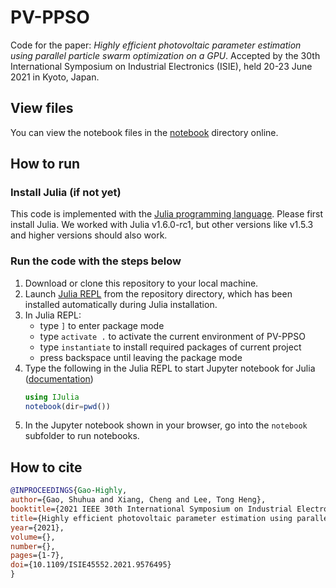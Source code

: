 # PV-PPSO
Code for the paper: *Highly efficient photovoltaic parameter estimation using parallel particle swarm optimization on a GPU*. Accepted by the 30th International Symposium on Industrial Electronics (ISIE), held 20-23 June 2021 in Kyoto, Japan.

## View files
You can view the notebook files in the [notebook](./notebook) directory online.
## How to run
### Install Julia (if not yet)
This code is implemented with the [Julia programming language](https://julialang.org/). Please first install Julia. We worked with Julia v1.6.0-rc1, but other versions like v1.5.3 and higher versions should also work.
### Run the code with the steps below
1. Download or clone this repository to your local machine.
2. Launch [Julia REPL](https://docs.julialang.org/en/v1/stdlib/REPL/) from the repository directory, which has been installed automatically during Julia installation.
3. In Julia REPL:
	- type `]` to enter package mode
	- type `activate .` to activate the current environment of PV-PPSO
	- type `instantiate` to install required packages of current project
	- press backspace until leaving the package mode 
4. Type the following in the Julia REPL to start Jupyter notebook for Julia ([documentation](https://github.com/JuliaLang/IJulia.jl))
	```julia
	using IJulia
	notebook(dir=pwd())
	```
5. In the Jupyter notebook shown in your browser, go into the `notebook` subfolder to run notebooks.


## How to cite
```bib
@INPROCEEDINGS{Gao-Highly,  
author={Gao, Shuhua and Xiang, Cheng and Lee, Tong Heng},  
booktitle={2021 IEEE 30th International Symposium on Industrial Electronics (ISIE)},   
title={Highly efficient photovoltaic parameter estimation using parallel particle swarm optimization on a GPU},   
year={2021},  
volume={},  
number={},  
pages={1-7},  
doi={10.1109/ISIE45552.2021.9576495}
}
```
